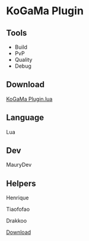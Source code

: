 
# KoGaMa Plugin

## Tools

- Build
- PvP
- Quality
- Debug

## Download
[KoGaMa Plugin.lua](https://maurydev.github.io/KoGaMa-Plugins/download)


## Language
Lua

## Dev
MauryDev

## Helpers

Henrique

Tiaofofao

Drakkoo

<a href="https://github.com/MauryDev/KoGaMa-Plugins/blob/master/Installer/KoGaMaPluginV3.lua" download>Download</a>
